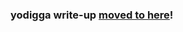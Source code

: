 ### yodigga write-up [moved to here](https://github.com/janglapuk/ctf-writeup/tree/master/2015/hackover/crypto/yodigga)!
